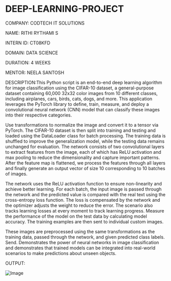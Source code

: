 # DEEP-LEARNING-PROJECT
COMPANY: CODTECH IT SOLUTIONS

NAME: RITHI RYTHAMI S

INTERN ID: CT08KFD

DOMAIN: DATA SCIENCE

DURATION: 4 WEEKS

MENTOR: NEELA SANTOSH

DESCRIPTION:This Python script is an end-to-end deep learning algorithm for image classification using the CIFAR-10 dataset, a general-purpose dataset containing 60,000 32x32 color images from 10 different classes, including airplanes, cars, birds, cats, dogs, and more. This application leverages the PyTorch library to define, train, measure, and deploy a convolutional neural network (CNN) model that can classify these images into their respective categories.


Use transformations to normalize the image and convert it to a tensor via PyTorch. The CIFAR-10 dataset is then split into training and testing and loaded using the DataLoader class for batch processing. The training data is shuffled to improve the generalization model, while the testing data remains unchanged for evaluation. The network consists of two convolutional layers to extract  features from the image, each of which has ReLU activation and max pooling to reduce the dimensionality and capture important patterns. After the feature map is flattened, we process the features through all layers and finally generate an output vector of size 10 corresponding to  10 batches of images. 



The network uses the ReLU activation function to ensure non-linearity and achieve better learning. For each batch, the input image is passed through the network and the predicted value is compared with the real text using the cross-entropy loss function. The loss is compensated by the network and the optimizer adjusts the weight to reduce the error. The scenario also tracks learning losses at every moment to track learning progress. Measure the performance of the model on the test data by calculating model accuracy. The training examples are then sent to individual custom images.


These images are preprocessed using the same transformations as the training data, passed through the network, and given predicted class labels. Send. Demonstrates the power of  neural networks in image classification and demonstrates that trained models can be integrated into real-world scenarios to make predictions about unseen objects.


OUTPUT:

![Image](https://github.com/user-attachments/assets/19a73837-43ed-4e27-b15a-ddea2aacf8a2)
